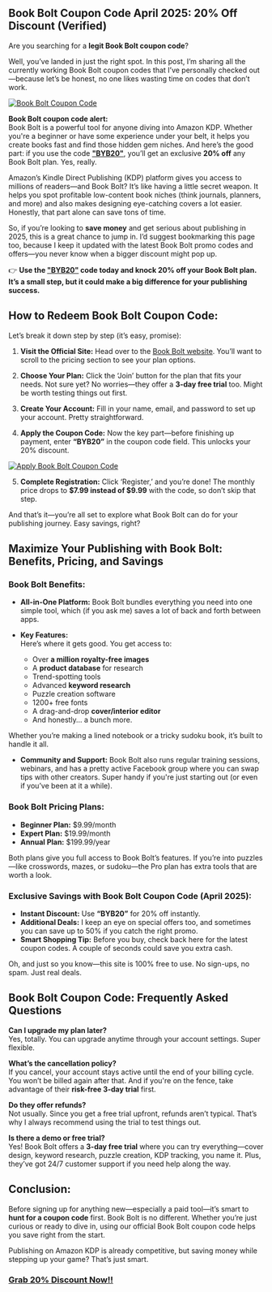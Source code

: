 ## Book Bolt Coupon Code April 2025: 20% Off Discount (Verified)

Are you searching for a **legit Book Bolt coupon code**?  

Well, you’ve landed in just the right spot. In this post, I’m sharing all the currently working Book Bolt coupon codes that I’ve personally checked out—because let’s be honest, no one likes wasting time on codes that don’t work.

[![Book Bolt Coupon Code](https://buddyforhelp.com/wp-content/uploads/2025/05/book-bolt-coupon-code.png)](https://bookbolt.io/1334.html)

**Book Bolt coupon code alert:**  
Book Bolt is a powerful tool for anyone diving into Amazon KDP. Whether you're a beginner or have some experience under your belt, it helps you create books fast and find those hidden gem niches. And here’s the good part: if you use the code **["BYB20"](https://bookbolt.io/1334.html)**, you’ll get an exclusive **20% off** any Book Bolt plan. Yes, really.

Amazon’s Kindle Direct Publishing (KDP) platform gives you access to millions of readers—and Book Bolt? It’s like having a little secret weapon. It helps you spot profitable low-content book niches (think journals, planners, and more) and also makes designing eye-catching covers a lot easier. Honestly, that part alone can save tons of time.

So, if you’re looking to **save money** and get serious about publishing in 2025, this is a great chance to jump in. I’d suggest bookmarking this page too, because I keep it updated with the latest Book Bolt promo codes and offers—you never know when a bigger discount might pop up.

👉 **Use the ["BYB20"](https://bookbolt.io/1334.html) code today and knock 20% off your Book Bolt plan. It’s a small step, but it could make a big difference for your publishing success.**

## How to Redeem Book Bolt Coupon Code:

Let’s break it down step by step (it’s easy, promise):

1. **Visit the Official Site:** Head over to the [Book Bolt website](https://bookbolt.io/). You’ll want to scroll to the pricing section to see your plan options.

2. **Choose Your Plan:** Click the ‘Join’ button for the plan that fits your needs. Not sure yet? No worries—they offer a **3-day free trial** too. Might be worth testing things out first.

3. **Create Your Account:** Fill in your name, email, and password to set up your account. Pretty straightforward.

4. **Apply the Coupon Code:** Now the key part—before finishing up payment, enter **“BYB20”** in the coupon code field. This unlocks your 20% discount.

[![Apply Book Bolt Coupon Code](https://buddyforhelp.com/wp-content/uploads/2025/05/apply-book-bolt-coupon-code.png)](https://bookbolt.io/1334.html)

5. **Complete Registration:** Click ‘Register,’ and you’re done! The monthly price drops to **$7.99 instead of $9.99** with the code, so don’t skip that step.

And that’s it—you’re all set to explore what Book Bolt can do for your publishing journey. Easy savings, right?

## Maximize Your Publishing with Book Bolt: Benefits, Pricing, and Savings

### Book Bolt Benefits:

- **All-in-One Platform:** Book Bolt bundles everything you need into one simple tool, which (if you ask me) saves a lot of back and forth between apps.

- **Key Features:**  
  Here’s where it gets good. You get access to:
  - Over **a million royalty-free images**
  - A **product database** for research
  - Trend-spotting tools
  - Advanced **keyword research**
  - Puzzle creation software
  - 1200+ free fonts
  - A drag-and-drop **cover/interior editor**
  - And honestly… a bunch more.

Whether you’re making a lined notebook or a tricky sudoku book, it’s built to handle it all.

- **Community and Support:** Book Bolt also runs regular training sessions, webinars, and has a pretty active Facebook group where you can swap tips with other creators. Super handy if you're just starting out (or even if you’ve been at it a while).

### Book Bolt Pricing Plans:

- **Beginner Plan:** $9.99/month
- **Expert Plan:** $19.99/month
- **Annual Plan:** $199.99/year

Both plans give you full access to Book Bolt’s features. If you’re into puzzles—like crosswords, mazes, or sudoku—the Pro plan has extra tools that are worth a look.

### Exclusive Savings with Book Bolt Coupon Code (April 2025):

- **Instant Discount:** Use **“BYB20”** for 20% off instantly.
- **Additional Deals:** I keep an eye on special offers too, and sometimes you can save up to 50% if you catch the right promo.
- **Smart Shopping Tip:** Before you buy, check back here for the latest coupon codes. A couple of seconds could save you extra cash.

Oh, and just so you know—this site is 100% free to use. No sign-ups, no spam. Just real deals.

## Book Bolt Coupon Code: Frequently Asked Questions

**Can I upgrade my plan later?**  
Yes, totally. You can upgrade anytime through your account settings. Super flexible.

**What’s the cancellation policy?**  
If you cancel, your account stays active until the end of your billing cycle. You won’t be billed again after that. And if you're on the fence, take advantage of their **risk-free 3-day trial** first.

**Do they offer refunds?**  
Not usually. Since you get a free trial upfront, refunds aren’t typical. That’s why I always recommend using the trial to test things out.

**Is there a demo or free trial?**  
Yes! Book Bolt offers a **3-day free trial** where you can try everything—cover design, keyword research, puzzle creation, KDP tracking, you name it. Plus, they’ve got 24/7 customer support if you need help along the way.

## Conclusion:

Before signing up for anything new—especially a paid tool—it’s smart to **hunt for a coupon code** first. Book Bolt is no different. Whether you’re just curious or ready to dive in, using our official Book Bolt coupon code helps you save right from the start.

Publishing on Amazon KDP is already competitive, but saving money while stepping up your game? That’s just smart.

### [Grab 20% Discount Now!!](https://bookbolt.io/1334.html)

